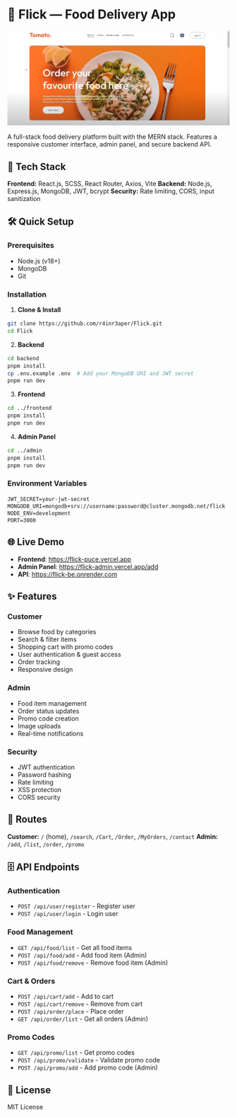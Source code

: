 # 🍔 Flick — Food Delivery App

![Website Preview](./ui.png)

A full-stack food delivery platform built with the MERN stack. Features a responsive customer interface, admin panel, and secure backend API.

## 🚀 Tech Stack

**Frontend:** React.js, SCSS, React Router, Axios, Vite
**Backend:** Node.js, Express.js, MongoDB, JWT, bcrypt
**Security:** Rate limiting, CORS, input sanitization

## 🛠 Quick Setup

### Prerequisites
- Node.js (v18+)
- MongoDB
- Git

### Installation

1. **Clone & Install**
```bash
git clone https://github.com/r4inr3aper/Flick.git
cd Flick
```

2. **Backend**
```bash
cd backend
pnpm install
cp .env.example .env  # Add your MongoDB URI and JWT secret
pnpm run dev
```

3. **Frontend**
```bash
cd ../frontend
pnpm install
pnpm run dev
```

4. **Admin Panel**
```bash
cd ../admin
pnpm install
pnpm run dev
```

### Environment Variables
```env
JWT_SECRET=your-jwt-secret
MONGODB_URI=mongodb+srv://username:password@cluster.mongodb.net/flick
NODE_ENV=development
PORT=3000
```

## 🌐 Live Demo
- **Frontend**: https://flick-puce.vercel.app
- **Admin Panel**: https://flick-admin.vercel.app/add
- **API**: https://flick-be.onrender.com

## ✨ Features

### Customer
- Browse food by categories
- Search & filter items
- Shopping cart with promo codes
- User authentication & guest access
- Order tracking
- Responsive design

### Admin
- Food item management
- Order status updates
- Promo code creation
- Image uploads
- Real-time notifications

### Security
- JWT authentication
- Password hashing
- Rate limiting
- XSS protection
- CORS security

## 📱 Routes

**Customer:** `/` (home), `/search`, `/Cart`, `/Order`, `/MyOrders`, `/contact`
**Admin:** `/add`, `/list`, `/order`, `/promo`

## 🗄️ API Endpoints

### Authentication
- `POST /api/user/register` - Register user
- `POST /api/user/login` - Login user

### Food Management
- `GET /api/food/list` - Get all food items
- `POST /api/food/add` - Add food item (Admin)
- `POST /api/food/remove` - Remove food item (Admin)

### Cart & Orders
- `POST /api/cart/add` - Add to cart
- `POST /api/cart/remove` - Remove from cart
- `POST /api/order/place` - Place order
- `GET /api/order/list` - Get all orders (Admin)

### Promo Codes
- `GET /api/promo/list` - Get promo codes
- `POST /api/promo/validate` - Validate promo code
- `POST /api/promo/add` - Add promo code (Admin)

## 📝 License

MIT License
